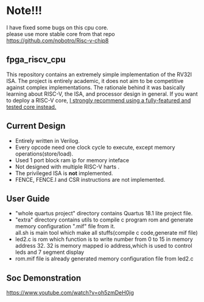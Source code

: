 # Note!!!
I have fixed some bugs on this cpu core.</br>
please use more stable core from that repo https://github.com/nobotro/Risc-v-chip8

## fpga_riscv_cpu
This repository contains an extremely simple implementation of the RV32I ISA. The project is entirely academic, it does not aim to be competitive against complex implementations. The rationale behind it was basically learning about RISC-V, the ISA, and processor design in general. If you want to deploy a RISC-V core, [I strongly recommend using a fully-featured and tested core instead.](https://github.com/riscv/riscv-wiki/wiki/RISC-V-Cores-and-SoCs)  

## Current Design
- Entirely written in Verilog.
- Every opcode need one clock cycle to execute, except memory operations(store/load).
- Used 1 port block ram ip for memory inteface
- Not designed with multiple RISC-V harts .
- The privileged ISA is **not** implemented.
- FENCE, FENCE.I and CSR instructions are not implemented.
 
## User Guide
- "whole quartus project" directory contains Quartus 18.1 lite project file.
- "extra" directory contains utils to compile c program rom and generate memory configuration ".mif" file from it.<br/>
	all.sh is main tool which make all stuffs(compile c code,generate mif file)
- led2.c is rom which function is to write number from 0 to 15 in memory address 32.
  32 is memory mapped io address,which is used to control leds and 7 segment display
- rom.mif file is already generated memory configuration file from led2.c

## Soc Demonstration
https://www.youtube.com/watch?v=oh5zmDeH0jg

 
